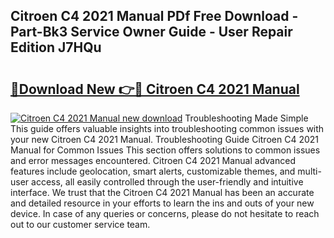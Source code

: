 ## Citroen C4 2021 Manual PDf Free Download - Part-Bk3 Service Owner Guide - User Repair Edition J7HQu

# <h2><a href="http://cf22742.oget.top/?id=Citroen+C4+2021+Manual">🔗Download New 👉🔴 Citroen C4 2021 Manual</a></h2>

[![Citroen C4 2021 Manual new download](https://i.imgur.com/5g1atiW.png)](http://cf22742.oget.top/?id=Citroen+C4+2021+Manual)
Troubleshooting Made Simple This guide offers valuable insights into troubleshooting common issues with your new Citroen C4 2021 Manual. Troubleshooting Guide Citroen C4 2021 Manual for Common Issues This section offers solutions to common issues and error messages encountered. Citroen C4 2021 Manual advanced features include geolocation, smart alerts, customizable themes, and multi-user access, all easily controlled through the user-friendly and intuitive interface. We trust that the Citroen C4 2021 Manual has been an accurate and detailed resource in your efforts to learn the ins and outs of your new device. In case of any queries or concerns, please do not hesitate to reach out to our customer service team.
